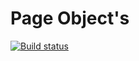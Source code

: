 # Page Object's
[![Build status](https://ci.appveyor.com/api/projects/status/rugo5em9h18g3652/branch/main?svg=true)](https://ci.appveyor.com/project/MigAnn/pageobject-s/branch/main)
